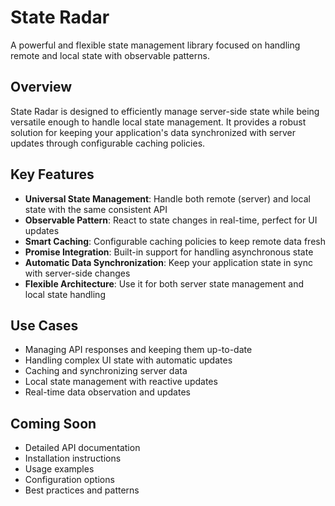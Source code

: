 # State Radar

A powerful and flexible state management library focused on handling remote and local state with observable patterns.

## Overview

State Radar is designed to efficiently manage server-side state while being versatile enough to handle local state
management. It provides a robust solution for keeping your application's data synchronized with server updates through
configurable caching policies.

## Key Features

- **Universal State Management**: Handle both remote (server) and local state with the same consistent API
- **Observable Pattern**: React to state changes in real-time, perfect for UI updates
- **Smart Caching**: Configurable caching policies to keep remote data fresh
- **Promise Integration**: Built-in support for handling asynchronous state
- **Automatic Data Synchronization**: Keep your application state in sync with server-side changes
- **Flexible Architecture**: Use it for both server state management and local state handling

## Use Cases

- Managing API responses and keeping them up-to-date
- Handling complex UI state with automatic updates
- Caching and synchronizing server data
- Local state management with reactive updates
- Real-time data observation and updates

## Coming Soon

- Detailed API documentation
- Installation instructions
- Usage examples
- Configuration options
- Best practices and patterns
